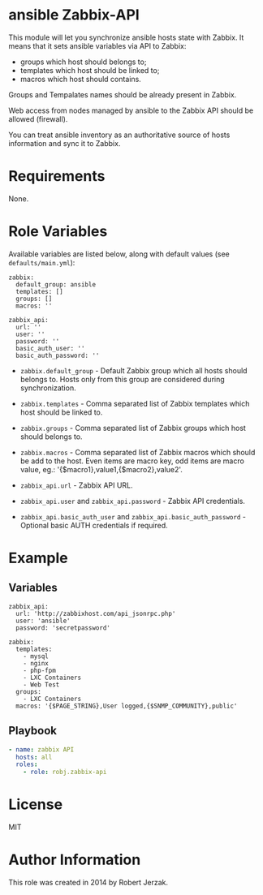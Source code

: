 ansible Zabbix-API
==================

This module will let you synchronize ansible hosts state with Zabbix. It means that it sets ansible variables via API to Zabbix:
- groups which host should belongs to;
- templates which host should be linked to;
- macros which host should contains.

Groups and Tempalates names should be already present in Zabbix.

Web access from nodes managed by ansible to the Zabbix API should be allowed (firewall).

You can treat ansible inventory as an authoritative source of hosts information and sync it to Zabbix.

Requirements
============

None.

Role Variables
==============

Available variables are listed below, along with default values (see `defaults/main.yml`):

    zabbix:
      default_group: ansible
      templates: []
      groups: []
      macros: ''

    zabbix_api:
      url: ''
      user: ''
      password: ''
      basic_auth_user: ''
      basic_auth_password: ''
      
- `zabbix.default_group` - Default Zabbix group which all hosts should belongs to. Hosts only from this group are considered during synchronization.
- `zabbix.templates` - Comma separated list of Zabbix templates which host should be linked to.
- `zabbix.groups` - Comma separated list of Zabbix groups which host should belongs to.
- `zabbix.macros` - Comma separated list of Zabbix macros which should be add to the host. Even items are macro key, odd items are macro value, eg.: '{$macro1},value1,{$macro2},value2'.

- `zabbix_api.url` - Zabbix API URL.
- `zabbix_api.user` and `zabbix_api.password` - Zabbix API credentials.
- `zabbix_api.basic_auth_user` and `zabbix_api.basic_auth_password` - Optional basic AUTH credentials if required.

Example
=======

Variables
---------

    zabbix_api:
      url: 'http://zabbixhost.com/api_jsonrpc.php'
      user: 'ansible'
      password: 'secretpassword'
  
    zabbix:
      templates:
        - mysql
        - nginx
        - php-fpm
        - LXC Containers
        - Web Test
      groups:
        - LXC Containers
      macros: '{$PAGE_STRING},User logged,{$SNMP_COMMUNITY},public'
      
Playbook
--------

```yaml
- name: zabbix API
  hosts: all
  roles:
    - role: robj.zabbix-api
```

License
=======
MIT

Author Information
==================
This role was created in 2014 by Robert Jerzak.
